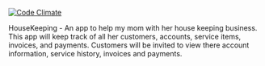 [![Code Climate](https://codeclimate.com/github/anthonymidili/HouseKeeping.png)](https://codeclimate.com/github/anthonymidili/HouseKeeping)

HouseKeeping - An app to help my mom with her house keeping business. This app will keep track of all her customers,
accounts,  service items, invoices, and payments. Customers will be invited to view there account information, service
history, invoices and payments.